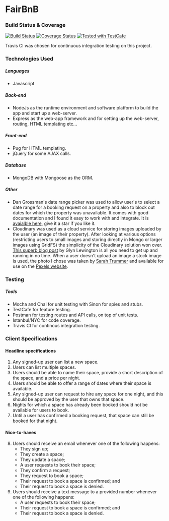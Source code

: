 # FairBnB

### Build Status & Coverage
[![Build Status](https://travis-ci.org/FergusLemon/fairBnB.svg?branch=master)](https://travis-ci.org/FergusLemon/fairBnB)
[![Coverage Status](https://coveralls.io/repos/github/FergusLemon/fairBnB/badge.svg)](https://coveralls.io/github/FergusLemon/fairBnB)
<a href="https://github.com/DevExpress/testcafe">
    <img alt="Tested with TestCafe" src="https://img.shields.io/badge/tested%20with-TestCafe-2fa4cf.svg">
</a>

Travis CI was chosen for continuous integration testing on this project.

### Technologies Used
##### Languages
   - Javascript

##### Back-end
   - NodeJs as the runtime environment and software platform to build the app and start up a web-server.
   - Express as the web-app framework and for setting up the web-server, routing, HTML templating etc...
   
##### Front-end
   - Pug for HTML templating.
   - jQuery for some AJAX calls.
            
##### Database 
   - MongoDB with Mongoose as the ORM.
   
##### Other
   - Dan Grossman's date range picker was used to allow user's to select a date range for a booking request on a property and also to block out dates for which the property was unavailable.  It comes with good documentation and I found it easy to work with and integrate.  It is [avaialble here](https://github.com/dangrossman/daterangepicker), give it a star if you like it.
   - Cloudinary was used as a cloud service for storing images uploaded by the user (an image of their property).  After looking at various options (restricting users to small images and storing directly in Mongo or larger images using GridFS) the simplicity of the Cloudinary solution won over.  [This superb blog post](https://medium.freecodecamp.org/how-to-allow-users-to-upload-images-with-node-express-mongoose-and-cloudinary-84cefbdff1d9) by Glyn Lewington is all you need to get up and running in no time. When a user doesn't upload an image a stock image is used, the photo I chose was taken by [Sarah Trummer](https://www.pexels.com/@sarah-trummer-155385?utm_content=attributionCopyText&utm_medium=referral&utm_source=pexels) and available for use on the [Pexels website](https://www.pexels.com/photo/microphotography-of-orange-and-blue-house-miniature-on-brown-snail-s-back-955793/?utm_content=attributionCopyText&utm_medium=referral&utm_source=pexels).

### Testing
##### Tools
  - Mocha and Chai for unit testing with Sinon for spies and stubs.
  - TestCafe for feature testing.
  - Postman for testing routes and API calls, on top of unit tests.
  - Istanbul/NYC for code coverage.
  - Travis CI for continous integration testing.


### Client Specifications

#### Headline specifications

1. Any signed-up user can list a new space.
2. Users can list multiple spaces.
3. Users should be able to name their space, provide a short description of the space, and a price per night.
4. Users should be able to offer a range of dates where their space is available.
5. Any signed-up user can request to hire any space for one night, and this should be approved by the user that owns that space.
6. Nights for which a space has already been booked should not be available for users to book.
7. Until a user has confirmed a booking request, that space can still be booked for that night.

#### Nice-to-haves

8. Users should receive an email whenever one of the following happens:
   - They sign up;
   - They create a space;
   - They update a space;
   - A user requests to book their space;
   - They confirm a request;
   - They request to book a space;
   - Their request to book a space is confirmed; and
   - Their request to book a space is denied.
9. Users should receive a text message to a provided number whenever one of the following happens:
   - A user requests to book their space;
   - Their request to book a space is confirmed; and
   - Their request to book a space is denied.
